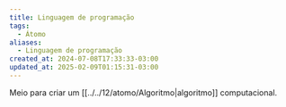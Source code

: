 ```yaml
---
title: Linguagem de programação
tags:
  - Átomo
aliases:
  - Linguagem de programação
created_at: 2024-07-08T17:33:33-03:00
updated_at: 2025-02-09T01:15:31-03:00
---
```


Meio para criar um [[../../12/atomo/Algoritmo|algoritmo]] computacional.